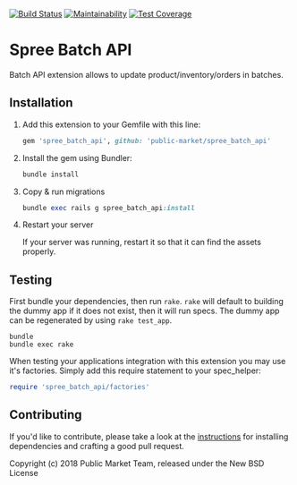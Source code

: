 <!-- markdownlint-disable MD041 -->
[![Build Status](https://travis-ci.org/public-market/spree_batch_api.svg?branch=master)](https://travis-ci.org/public-market/spree_batch_api)
[![Maintainability](https://api.codeclimate.com/v1/badges/27c408372144ced90920/maintainability)](https://codeclimate.com/github/public-market/spree_batch_api/maintainability)
[![Test Coverage](https://api.codeclimate.com/v1/badges/27c408372144ced90920/test_coverage)](https://codeclimate.com/github/public-market/spree_batch_api/test_coverage)
<!-- markdownlint-enable MD041 -->

# Spree Batch API

Batch API extension allows to update product/inventory/orders in batches.

## Installation

1. Add this extension to your Gemfile with this line:

    ```ruby
    gem 'spree_batch_api', github: 'public-market/spree_batch_api'
    ```

1. Install the gem using Bundler:
    ```ruby
    bundle install
    ```

1. Copy & run migrations

    ```ruby
    bundle exec rails g spree_batch_api:install
    ```

1. Restart your server

    If your server was running, restart it so that it can find the assets properly.

## Testing

First bundle your dependencies, then run `rake`. `rake` will default to building the dummy app if it does not exist, then it will run specs. The dummy app can be regenerated by using `rake test_app`.

```shell
bundle
bundle exec rake
```

When testing your applications integration with this extension you may use it's factories.
Simply add this require statement to your spec_helper:

```ruby
require 'spree_batch_api/factories'
```

## Contributing

If you'd like to contribute, please take a look at the
[instructions](CONTRIBUTING.md) for installing dependencies and crafting a good
pull request.

Copyright (c) 2018 Public Market Team, released under the New BSD License
